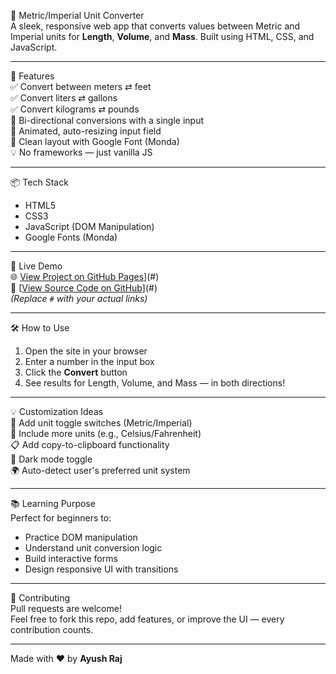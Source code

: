 📏 Metric/Imperial Unit Converter  
A sleek, responsive web app that converts values between Metric and Imperial units for **Length**, **Volume**, and **Mass**. Built using HTML, CSS, and JavaScript.

---

🌟 Features  
✅ Convert between meters ⇄ feet  
✅ Convert liters ⇄ gallons  
✅ Convert kilograms ⇄ pounds  
🔁 Bi-directional conversions with a single input  
🎨 Animated, auto-resizing input field  
🧠 Clean layout with Google Font (Monda)  
💡 No frameworks — just vanilla JS

---

📦 Tech Stack  
- HTML5  
- CSS3  
- JavaScript (DOM Manipulation)  
- Google Fonts (Monda)

---

🚀 Live Demo  
🌐 [View Project on GitHub Pages](https://unitconverter121.netlify.app/)](#)  
📁 [[View Source Code on GitHub](https://github.com/rajayush0/unit-converter1/tree/main)](#)  
*(Replace `#` with your actual links)*

---

🛠️ How to Use  
1. Open the site in your browser  
2. Enter a number in the input box  
3. Click the **Convert** button  
4. See results for Length, Volume, and Mass — in both directions!

---

💡 Customization Ideas  
🔢 Add unit toggle switches (Metric/Imperial)  
🧮 Include more units (e.g., Celsius/Fahrenheit)  
📋 Add copy-to-clipboard functionality  
🌙 Dark mode toggle  
🌍 Auto-detect user's preferred unit system  

---

📚 Learning Purpose  
Perfect for beginners to:

- Practice DOM manipulation  
- Understand unit conversion logic  
- Build interactive forms  
- Design responsive UI with transitions

---

🤝 Contributing  
Pull requests are welcome!  
Feel free to fork this repo, add features, or improve the UI — every contribution counts.

---

Made with ❤️ by **Ayush Raj**
